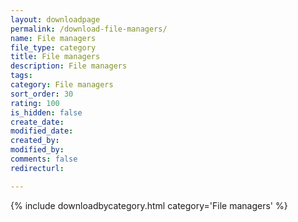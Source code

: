 ```yaml
---
layout: downloadpage
permalink: /download-file-managers/
name: File managers
file_type: category
title: File managers
description: File managers
tags:  
category: File managers
sort_order: 30
rating: 100
is_hidden: false
create_date:
modified_date:
created_by:
modified_by:
comments: false
redirecturl:

---
```



 {% include downloadbycategory.html category='File managers' %}
